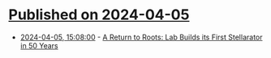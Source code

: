 # [Published on 2024-04-05](index.md)

* [2024-04-05, 15:08:00](https://soylentnews.org/article.pl?sid=24/04/04/0312205&from=rss) - [A Return to Roots: Lab Builds its First Stellarator in 50 Years](https://soylentnews.org/article.pl?sid=24/04/04/0312205&from=rss)
